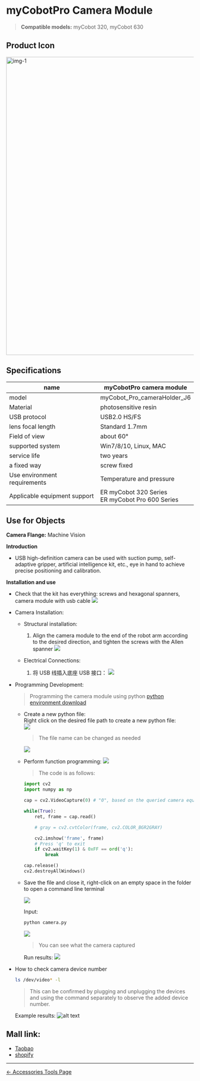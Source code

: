 # myCobotPro Camera Module

> **Compatible models:** myCobot 320, myCobot 630

## Product Icon

<img src="../../../resources/1-ProductIntroduction/1.4/1.4.3-Camera/myCobotProCameraModule-1.jpg" alt="img-1" width="800" height=“auto” />

## Specifications

| **name**                     | **myCobotPro camera module**                         |
| ---------------------------- | ---------------------------------------------------- |
| model                        | myCobot_Pro_cameraHolder_J6                          |
| Material                     | photosensitive resin                                 |
| USB protocol                 | USB2.0 HS/FS                                         |
| lens focal length            | Standard 1.7mm                                       |
| Field of view                | about 60°                                            |
| supported system             | Win7/8/10, Linux, MAC                                |
| service life                 | two years                                            |
| a fixed way                  | screw fixed                                          |
| Use environment requirements | Temperature and pressure                             |
| Applicable equipment support | ER myCobot 320 Series <br> ER myCobot Pro 600 Series |

## Use for Objects

**Camera Flange:** Machine Vision

**Introduction**

- USB high-definition camera can be used with suction pump, self-adaptive gripper, artificial intelligence kit, etc., eye in hand to achieve precise positioning and calibration.

**Installation and use**

- Check that the kit has everything: screws and hexagonal spanners, camera module with usb cable
  ![](../../../resources/1-ProductIntroduction/1.4/1.4.3-Camera/物料.jpg)
- Camera Installation:

  - Structural installation:

    1. Align the camera module to the end of the robot arm according to the desired direction, and tighten the screws with the Allen spanner
       ![](../../../resources/1-ProductIntroduction/1.4/1.4.3-Camera/安装.jpg)

  - Electrical Connections:

    1. 将 USB 线插入底座 USB 接口：
       ![](../../../resources/1-ProductIntroduction/1.4/1.4.3-Camera/电气连接.jpg)

- Programming Development:

  > Programming the camera module using python
  > [python environment download](../../../7-ApplicationBasePython/7.1_download.md)

  - Create a new python file:  
     Right click on the desired file path to create a new python file:  
     ![](../../../resources/1-ProductIntroduction/1.4/1.4.3-Camera/python使用1.png)

    > The file name can be changed as needed

    ![](../../../resources/1-ProductIntroduction/1.4/1.4.3-Camera/python使用2.png)

  - Perform function programming:
    ![](../../../resources/1-ProductIntroduction/1.4/1.4.3-Camera/python使用3.png)

    > The code is as follows:

    ```python
    import cv2
    import numpy as np

    cap = cv2.VideoCapture(0) # "0", based on the queried camera equipment number

    while(True):
        ret, frame = cap.read()

        # gray = cv2.cvtColor(frame, cv2.COLOR_BGR2GRAY)

        cv2.imshow('frame', frame)
        # Press 'q' to exit
        if cv2.waitKey(1) & 0xFF == ord('q'):
            break

    cap.release()
    cv2.destroyAllWindows()
    ```

  - Save the file and close it, right-click on an empty space in the folder to open a command line terminal

    ![](../../../resources/1-ProductIntroduction/1.4/1.4.3-Camera/python使用4.png)

    Input:

    ```bash
    python camera.py
    ```

    ![](../../../resources/1-ProductIntroduction/1.4/1.4.3-Camera/python使用5.png)

    > You can see what the camera captured

    Run results:
    ![](../../../resources/1-ProductIntroduction/1.4/1.4.3-Camera/python使用6.png)

- How to check camera device number

  ```bash
  ls /dev/video* -l
  ```

  > This can be confirmed by plugging and unplugging the devices and using the command separately to observe the added device number.

  Example results:
  ![alt text](../../../resources/1-ProductIntroduction/1.4/1.4.3-Camera/python使用7-查询设备号.png)

## Mall link:

- [Taobao](https://shop504055678.taobao.com)
- [shopify](https://shop-elephantrobotics-com.translate.goog/collections/mycobot-pro-600/products/mycobotpro-cameraflange?_x_tr_sl=auto&_x_tr_tl=zh-CN)

---

[← Accessories Tools Page](../1.4-AccessoriesTools.md#camera)

